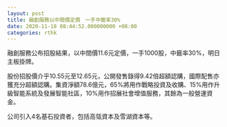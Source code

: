 ```yaml
---
layout: post
title: 融創服務以中間價定價　一手中籤率30%
date: 2020-11-18 08:44:52.000000000 +08:00
categories: rthk
---
```


融創服務公布招股結果，以中間價11.6元定價，一手1000股，中籤率30%，明日主板掛牌。

股份招股價介乎10.55元至12.65元，公開發售錄得9.42倍超額認購，國際配售亦獲充分超額認購。集資淨額78.6億元，65%將用作戰略投資及收購、15%用作升級智能系統及發展智能社區，10%用作招展社會增值服務，其餘為一般營運資金。

公司引入4名基石投資者，包括高瓴資本及雪湖資本等。
